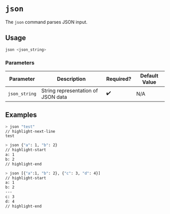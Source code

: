 # `json`

The `json` command parses JSON input.

## Usage

```bash
json <json_string>
```

### Parameters

| Parameter     | Description                        | Required? | Default Value |
| ------------- | ---------------------------------- | --------- | ------------- |
| `json_string` | String representation of JSON data | ✔️        | N/A           |

## Examples

```bash title="Parse JSON string"
> json "test"
// highlight-next-line
​test
```

```bash title="Parse JSON object"
> json {"a": 1, "b": 2}
// highlight-start
​a: 1
​b: 2
// highlight-end
```

```bash title="Parse array of JSON objects"
> json [{"a":1, "b": 2}, {"c": 3, "d": 4}]
// highlight-start
​a: 1
​b: 2
​---
​c: 3
​d: 4
// highlight-end
```
